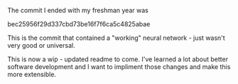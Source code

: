 The commit I ended with my freshman year was 

bec25956f29d337cbd73be16f7f6ca5c4825abae

This is the commit that contained a "working" neural network - just wasn't very good or universal.

This is now a wip - updated readme to come. I've learned a lot about better software development and I want to impliment those changes and make this more extensible.
